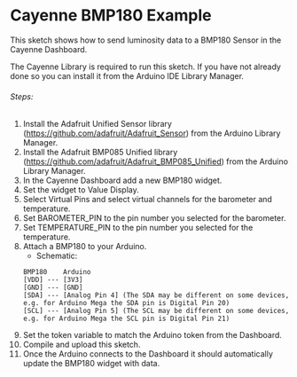 # Cayenne BMP180 Example

This sketch shows how to send luminosity data to a BMP180 Sensor in the Cayenne Dashboard.

The Cayenne Library is required to run this sketch. If you have not already done so you can install it from the Arduino IDE Library Manager.

###### Steps:
1. Install the Adafruit Unified Sensor library (https://github.com/adafruit/Adafruit_Sensor) from the Arduino Library Manager.
2. Install the Adafruit BMP085 Unified library (https://github.com/adafruit/Adafruit_BMP085_Unified) from the Arduino Library Manager.
3. In the Cayenne Dashboard add a new BMP180 widget.
4. Set the widget to Value Display.
5. Select Virtual Pins and select virtual channels for the barometer and temperature.
6. Set BAROMETER_PIN to the pin number you selected for the barometer.
7. Set TEMPERATURE_PIN to the pin number you selected for the temperature.
8. Attach a BMP180 to your Arduino.
   * Schematic:
   ```
   BMP180    Arduino
   [VDD] --- [3V3]
   [GND] --- [GND]
   [SDA] --- [Analog Pin 4] (The SDA may be different on some devices, e.g. for Arduino Mega the SDA pin is Digital Pin 20)
   [SCL] --- [Analog Pin 5] (The SCL may be different on some devices, e.g. for Arduino Mega the SCL pin is Digital Pin 21)
   ```
9. Set the token variable to match the Arduino token from the Dashboard.
10. Compile and upload this sketch.
11. Once the Arduino connects to the Dashboard it should automatically update the BMP180 widget with data.